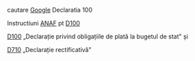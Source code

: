 
cautare [Google](https://www.google.com/search?q=declaratie+D100+completare&lr=lang_ro&sca_esv=e67bfb76afbc48f5&rlz=1C1JJTC_enRO1087RO1087&biw=1536&bih=762&tbs=lr%3Alang_1ro&sxsrf=ADLYWII2USQ7Aulii-_0Ftd5roMXTNInKw%3A1719832092422&ei=HI6CZuOwGc2Fxc8PvLuF4AM&ved=0ahUKEwjjrsTn2YWHAxXNQvEDHbxdATwQ4dUDCBA&uact=5&oq=declaratie+D100+completare&gs_lp=Egxnd3Mtd2l6LXNlcnAiGmRlY2xhcmF0aWUgRDEwMCBjb21wbGV0YXJlMggQABiABBiiBDIIEAAYgAQYogQyCBAAGIAEGKIEMggQABiABBiiBEitF1CZDFi2EnABeACQAQCYAZsBoAGkBKoBAzAuNLgBA8gBAPgBAZgCBKACugPCAgoQABiwAxjWBBhHmAMA4gMFEgExIECIBgGQBgiSBwMxLjOgB-8N&sclient=gws-wiz-serp#ip=1) Declaratia 100

Instructiuni [ANAF](https://static.anaf.ro/static/10/Anaf/transparenta/instructiuni_100.pdf) pt [D100](https://lege5.ro/Gratuit/hezdqmbqgm/instructiuni-de-completare-a-formularului-100-declaratie-privind-obligatiile-de-plata-la-bugetul-de-stat-cod-14130199-bs-ordin-587-2016?dp=ha4dimrzguytg)

[D100](https://www.wolterskluwer.com/ro-ro/expert-insights/formulare-100-710-dragos) „Declarație privind obligațiile de plată la bugetul de stat" și 

[D710](https://www.wolterskluwer.com/ro-ro/expert-insights/formulare-100-710-dragos) „Declarație rectificativă"
